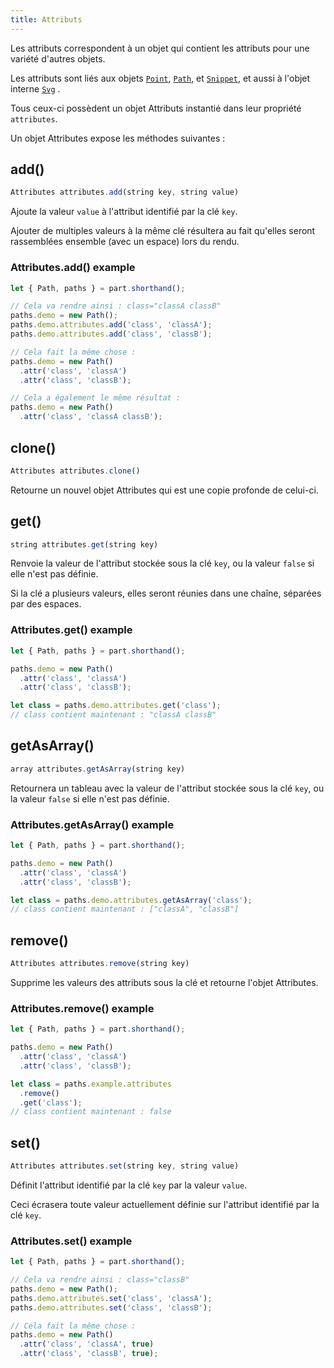 ```yaml
---
title: Attributs
---
```


Les attributs correspondent à un objet qui contient les attributs pour une variété d'autres objets.

Les attributs sont liés aux objets [`Point`](/api/point), [`Path`](/api/path), et [`Snippet`](/api/snippet), et aussi à l'objet interne [`Svg`](/api/svg) .

Tous ceux-ci possèdent un objet Attributs instantié dans leur propriété `attributes`.

Un objet Attributes expose les méthodes suivantes :

## add()

```js
Attributes attributes.add(string key, string value)
```

Ajoute la valeur `value` à l'attribut identifié par la clé `key`.

Ajouter de multiples valeurs à la même clé résultera au fait qu'elles seront rassemblées ensemble (avec un espace) lors du rendu.

### Attributes.add() example

```js
let { Path, paths } = part.shorthand();

// Cela va rendre ainsi : class="classA classB"
paths.demo = new Path();
paths.demo.attributes.add('class', 'classA');
paths.demo.attributes.add('class', 'classB');

// Cela fait la même chose :
paths.demo = new Path()
  .attr('class', 'classA')
  .attr('class', 'classB');

// Cela a également le même résultat :
paths.demo = new Path()
  .attr('class', 'classA classB');
```

## clone()

```js
Attributes attributes.clone()
```

Retourne un nouvel objet Attributes qui est une copie profonde de celui-ci.

## get()

```js
string attributes.get(string key)
```

Renvoie la valeur de l'attribut stockée sous la clé `key`, ou la valeur `false` si elle n'est pas définie.

Si la clé a plusieurs valeurs, elles seront réunies dans une chaîne, séparées par des espaces.

### Attributes.get() example

```js
let { Path, paths } = part.shorthand();

paths.demo = new Path()
  .attr('class', 'classA')
  .attr('class', 'classB');

let class = paths.demo.attributes.get('class'); 
// class contient maintenant : "classA classB"
```

## getAsArray()

```js
array attributes.getAsArray(string key)
```

Retournera un tableau avec la valeur de l'attribut stockée sous la clé `key`, ou la valeur `false` si elle n'est pas définie.

### Attributes.getAsArray() example

```js
let { Path, paths } = part.shorthand();

paths.demo = new Path()
  .attr('class', 'classA')
  .attr('class', 'classB');

let class = paths.demo.attributes.getAsArray('class'); 
// class contient maintenant : ["classA", "classB"]
```

## remove()

```js
Attributes attributes.remove(string key)
```

Supprime les valeurs des attributs sous la clé et retourne l'objet Attributes.

### Attributes.remove() example

```js
let { Path, paths } = part.shorthand();

paths.demo = new Path()
  .attr('class', 'classA')
  .attr('class', 'classB');

let class = paths.example.attributes
  .remove()
  .get('class'); 
// class contient maintenant : false
```

## set()

```js
Attributes attributes.set(string key, string value)
```

Définit l'attribut identifié par la clé `key` par la valeur `value`.

<Warning>

Ceci écrasera toute valeur actuellement définie sur l'attribut identifié par la clé `key`.

</Warning>

### Attributes.set() example

```js
let { Path, paths } = part.shorthand();

// Cela va rendre ainsi : class="classB"
paths.demo = new Path();
paths.demo.attributes.set('class', 'classA');
paths.demo.attributes.set('class', 'classB');

// Cela fait la même chose :
paths.demo = new Path()
  .attr('class', 'classA', true)
  .attr('class', 'classB', true);
```